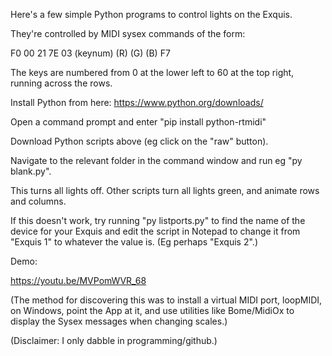 Here's a few simple Python programs to control lights on the Exquis.

They're controlled by MIDI sysex commands of the form:

F0 00 21 7E 03 (keynum) (R) (G) (B) F7

The keys are numbered from 0 at the lower left to 60 at the top right, running across the rows.

Install Python from here:
https://www.python.org/downloads/

Open a command prompt and enter "pip install python-rtmidi"
   
Download Python scripts above (eg click on the "raw" button).

Navigate to the relevant folder in the command window and run eg "py blank.py".

This turns all lights off. Other scripts turn all lights green, and animate rows and columns.

If this doesn't work, try running "py listports.py" to find the name of the device for your Exquis and edit the script in Notepad to change it from "Exquis 1" to whatever the value is. (Eg perhaps "Exquis 2".)

Demo:

https://youtu.be/MVPomWVR_68

(The method for discovering this was to install a virtual MIDI port, loopMIDI, on Windows, point the App at it, and use utilities like Bome/MidiOx to display the Sysex messages when changing scales.)


(Disclaimer: I only dabble in programming/github.)
